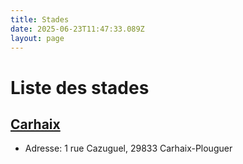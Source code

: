 ```yaml
---
title: Stades
date: 2025-06-23T11:47:33.089Z
layout: page
---
```


# Liste des stades


## [Carhaix](/stades/Carhaix/)
- Adresse: 1 rue Cazuguel, 29833 Carhaix-Plouguer


